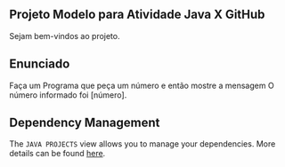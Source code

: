 ## Projeto Modelo para Atividade Java X GitHub

Sejam bem-vindos ao projeto.

## Enunciado

Faça um Programa que peça um número e então mostre a mensagem O número informado foi [número].

## Dependency Management

The `JAVA PROJECTS` view allows you to manage your dependencies. More details can be found [here](https://github.com/microsoft/vscode-java-dependency#manage-dependencies).
